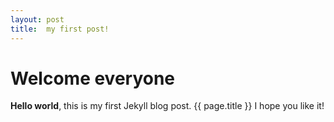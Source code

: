 ```yaml
---
layout: post
title:  my first post!
---
```


# Welcome everyone

**Hello world**, this is my first Jekyll blog post.
{{ page.title }}
I hope you like it!